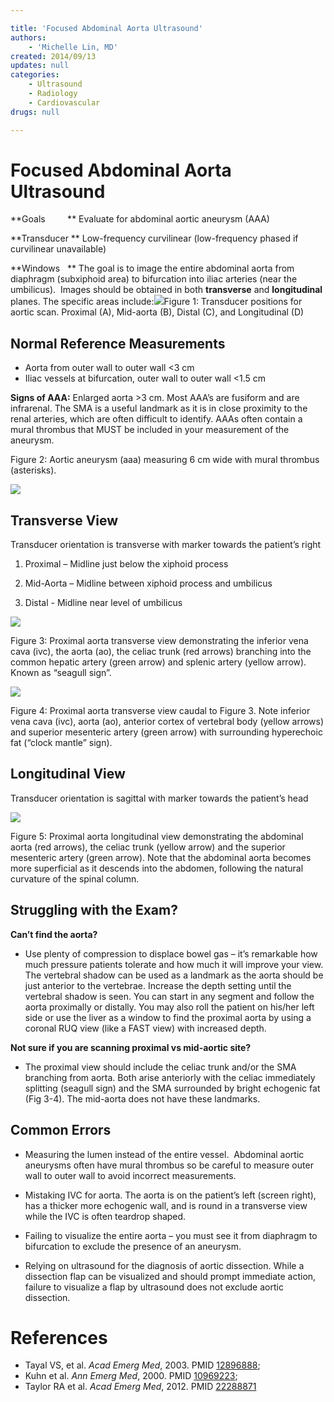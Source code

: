 ```yaml
---

title: 'Focused Abdominal Aorta Ultrasound'
authors:
    - 'Michelle Lin, MD'
created: 2014/09/13
updates: null
categories:
    - Ultrasound
    - Radiology
    - Cardiovascular
drugs: null

---
```




# Focused Abdominal Aorta Ultrasound

**Goals         ** Evaluate for abdominal aortic aneurysm (AAA)

**Transducer ** Low-frequency curvilinear (low-frequency phased if curvilinear unavailable)

**Windows   ** The goal is to image the entire abdominal aorta from diaphragm (subxiphoid area) to bifurcation into iliac arteries (near the umbilicus).  Images should be obtained in both **transverse** and **longitudinal** planes. The specific areas include:![](image-1.png)Figure 1: Transducer positions for aortic scan. Proximal (A), Mid-aorta (B), Distal (C), and Longitudinal (D)

## Normal Reference Measurements

-   Aorta from outer wall to outer wall &lt;3 cm
-   Iliac vessels at bifurcation, outer wall to outer wall &lt;1.5 cm

**Signs of AAA:** Enlarged aorta &gt;3 cm. Most AAA’s are fusiform and are infrarenal. The SMA is a useful landmark as it is in close proximity to the renal arteries, which are often difficult to identify. AAAs often contain a mural thrombus that MUST be included in your measurement of the aneurysm.

Figure 2: Aortic aneurysm (aaa) measuring 6 cm wide with mural thrombus (asterisks).

![](image-2.png)

## Transverse View

Transducer orientation is transverse with marker towards the patient’s right

1.  Proximal – Midline just below the xiphoid process

2. Mid-Aorta – Midline between xiphoid process and umbilicus

3. Distal - Midline near level of umbilicus

![](image-3.png)

Figure 3: Proximal aorta transverse view demonstrating the inferior vena cava (ivc), the aorta (ao), the celiac trunk (red arrows) branching into the common hepatic artery (green arrow) and splenic artery (yellow arrow). Known as “seagull sign”.

![](image-4.png)

Figure 4: Proximal aorta transverse view caudal to Figure 3. Note inferior vena cava (ivc), aorta (ao), anterior cortex of vertebral body (yellow arrows) and superior mesenteric artery (green arrow) with surrounding hyperechoic fat (“clock mantle” sign).

## Longitudinal View

Transducer orientation is sagittal with marker towards the patient’s head 

![](image-5.png)

Figure 5: Proximal aorta longitudinal view demonstrating the abdominal aorta (red arrows), the celiac trunk (yellow arrow) and the superior mesenteric artery (green arrow). Note that the abdominal aorta becomes more superficial as it descends into the abdomen, following the natural curvature of the spinal column.

## Struggling with the Exam?

**Can’t find the aorta?**
  -   Use plenty of compression to displace bowel gas – it’s remarkable how much pressure patients tolerate and how much it will improve your view. The vertebral shadow can be used as a landmark as the aorta should be just anterior to the vertebrae. Increase the depth setting until the vertebral shadow is seen. You can start in any segment and follow the aorta proximally or distally. You may also roll the patient on his/her left side or use the liver as a window to find the proximal aorta by using a coronal RUQ view (like a FAST view) with increased depth.

**Not sure if you are scanning proximal vs mid-aortic site?**
  -   The proximal view should include the celiac trunk and/or the SMA branching from aorta. Both arise anteriorly with the celiac immediately splitting (seagull sign) and the SMA surrounded by bright echogenic fat (Fig 3-4). The mid-aorta does not have these landmarks.

## Common Errors

-   Measuring the lumen instead of the entire vessel.  Abdominal aortic aneurysms often have mural thrombus so be careful to measure outer wall to outer wall to avoid incorrect measurements. 

-   Mistaking IVC for aorta. The aorta is on the patient’s left (screen right), has a thicker more echogenic wall, and is round in a transverse view while the IVC is often teardrop shaped.

-   Failing to visualize the entire aorta – you must see it from diaphragm to bifurcation to exclude the presence of an aneurysm.  

-   Relying on ultrasound for the diagnosis of aortic dissection. While a dissection flap can be visualized and should prompt immediate action, failure to visualize a flap by ultrasound does not exclude aortic dissection.

# References

- Tayal VS, et al. *Acad Emerg Med*, 2003. PMID [12896888](http://www.ncbi.nlm.nih.gov/pubmed/12896888);
- Kuhn et al. *Ann Emerg Med*, 2000. PMID [10969223](http://www.ncbi.nlm.nih.gov/pubmed/10969223);
- Taylor RA et al. *Acad Emerg Med*, 2012. PMID [22288871](http://www.ncbi.nlm.nih.gov/pubmed/22288871)
